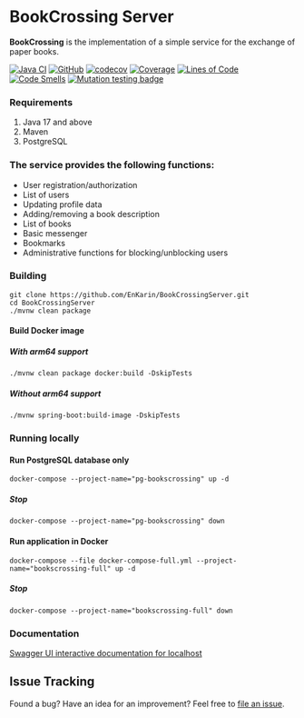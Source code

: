 # BookCrossing Server
**BookCrossing** is the implementation of a simple service for the exchange of paper books.

[![Java CI](https://github.com/EnKarin/BookCrossingServer/actions/workflows/build.yml/badge.svg)](https://github.com/EnKarin/BookCrossingServer/actions/workflows/build.yml)
[![GitHub](https://img.shields.io/badge/license-MIT-green.svg)](https://github.com/EnKarin/BookCrossingServer/blob/master/LICENSE "MIT")
[![codecov](https://codecov.io/gh/EnKarin/BookCrossingServer/branch/master/graph/badge.svg)](https://codecov.io/gh/EnKarin/BookCrossingServer)
[![Coverage](https://sonarcloud.io/api/project_badges/measure?project=io.github.enkarin%3Abookcrossing&metric=coverage)](https://sonarcloud.io/summary/new_code?id=io.github.enkarin%3Abookcrossing)
[![Lines of Code](https://sonarcloud.io/api/project_badges/measure?project=io.github.enkarin%3Abookcrossing&metric=ncloc)](https://sonarcloud.io/summary/new_code?id=io.github.enkarin%3Abookcrossing)
[![Code Smells](https://sonarcloud.io/api/project_badges/measure?project=io.github.enkarin%3Abookcrossing&metric=code_smells)](https://sonarcloud.io/summary/new_code?id=io.github.enkarin%3Abookcrossing)
[![Mutation testing badge](https://img.shields.io/endpoint?style=plastic&url=https%3A%2F%2Fbadge-api.stryker-mutator.io%2Fgithub.com%2FEnKarin%2FBookCrossingServer%2Fmaster)](https://dashboard.stryker-mutator.io/reports/github.com/EnKarin/BookCrossingServer/master)

### Requirements
1. Java 17 and above
2. Maven
3. PostgreSQL

### The service provides the following functions:
- User registration/authorization
- List of users
- Updating profile data
- Adding/removing a book description
- List of books
- Basic messenger
- Bookmarks
- Administrative functions for blocking/unblocking users

### Building
```shell
git clone https://github.com/EnKarin/BookCrossingServer.git
cd BookCrossingServer
./mvnw clean package
```

#### Build Docker image
##### With arm64 support
```shell
./mvnw clean package docker:build -DskipTests
```

##### Without arm64 support
```shell
./mvnw spring-boot:build-image -DskipTests
```

### Running locally
#### Run PostgreSQL database only
```shell
docker-compose --project-name="pg-bookscrossing" up -d
```

##### Stop
```shell
docker-compose --project-name="pg-bookscrossing" down
```

#### Run application in Docker
```shell
docker-compose --file docker-compose-full.yml --project-name="bookscrossing-full" up -d
```

##### Stop
```shell
docker-compose --project-name="bookscrossing-full" down
```

### Documentation
[Swagger UI interactive documentation for localhost](https://localhost:8443/swagger-ui.html)

## Issue Tracking
Found a bug? Have an idea for an improvement? Feel free to [file an issue](../../issues).
